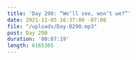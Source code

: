 ```yaml
---
title: 'Day 290: “We’ll see, won’t we?”'
date: 2021-11-05 16:37:00 -07:00
file: "/uploads/Day-B290.mp3"
post: Day 290
duration: '00:07:19'
length: 6165305
---
```



